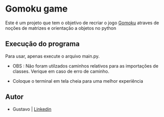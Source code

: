 # Gomoku game

Este é um projeto que tem o objetivo de recriar o jogo [Gomoku](https://gomoku.yjyao.com/) atraves de noções de matrizes e orientação a objetos no python

## Execução do programa

Para usar, apenas execute o arquivo main.py.
   * OBS : Não foram utilzados caminhos relativos para as importações de classes. Verique em caso de erro de caminho.

   * Coloque o terminal em tela cheia para uma melhor experiência


## Autor
   * Gustavo | [Linkedin](https://www.linkedin.com/in/gustavorodriguesb04/)

